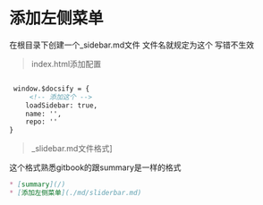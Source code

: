 # 添加左侧菜单


在根目录下创建一个_sidebar.md文件 文件名就规定为这个 写错不生效

> index.html添加配置
``` html

 window.$docsify = {
     <!-- 添加这个 -->
    loadSidebar: true,
    name: '',
    repo: ''
}
```

> _slidebar.md文件格式]

这个格式熟悉gitbook的跟summary是一样的格式

``` md
* [summary](/)
* [添加左侧菜单](./md/sliderbar.md)

```

